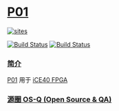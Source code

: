 ﻿# [P01](https://github.com/OS-Q/P01)

[![sites](http://182.61.61.133/link/resources/OSQ.png)](http://www.OS-Q.com)

[![Build Status](https://github.com/OS-Q/P01/workflows/CI/badge.svg)](https://github.com/OS-Q/P01/actions/workflows/CI.yml)
[![Build Status](https://github.com/OS-Q/A21A/workflows/nightly/badge.svg)](https://github.com/OS-Q/A21A/actions/workflows/nightly.yml)
### [简介](https://github.com/OS-Q/P01/wiki)

[P01](https://github.com/OS-Q/P01) 用于 [iCE40 FPGA](https://github.com/sochub/FPGA)

### [源圈 OS-Q (Open Source & QA) ](http://www.OS-Q.com)
